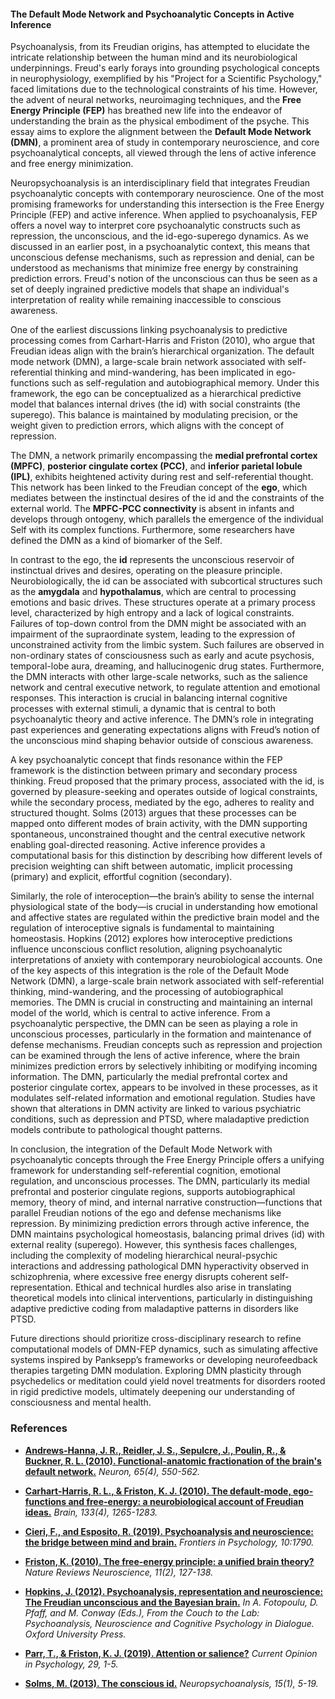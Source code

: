#### The Default Mode Network and Psychoanalytic Concepts in Active Inference


Psychoanalysis, from its Freudian origins, has attempted to elucidate the intricate relationship between the human mind and its neurobiological underpinnings. Freud's early forays into grounding psychological concepts in neurophysiology, exemplified by his "Project for a Scientific Psychology," faced limitations due to the technological constraints of his time. However, the advent of neural networks, neuroimaging techniques, and the **Free Energy Principle (FEP)** has breathed new life into the endeavor of understanding the brain as the physical embodiment of the psyche. This essay aims to explore the alignment between the **Default Mode Network (DMN)**, a prominent area of study in contemporary neuroscience, and core psychoanalytical concepts, all viewed through the lens of active inference and free energy minimization.

Neuropsychoanalysis is an interdisciplinary field that integrates Freudian psychoanalytic concepts with contemporary neuroscience. One of the most promising frameworks for understanding this intersection is the Free Energy Principle (FEP) and active inference. When applied to psychoanalysis, FEP offers a novel way to interpret core psychoanalytic constructs such as repression, the unconscious, and the id-ego-superego dynamics. As we discussed in an earlier post, in a psychoanalytic context, this means that unconscious defense mechanisms, such as repression and denial, can be understood as mechanisms that minimize free energy by constraining prediction errors. Freud's notion of the unconscious can thus be seen as a set of deeply ingrained predictive models that shape an individual's interpretation of reality while remaining inaccessible to conscious awareness.

One of the earliest discussions linking psychoanalysis to predictive processing comes from Carhart-Harris and Friston (2010), who argue that Freudian ideas align with the brain’s hierarchical organization. The default mode network (DMN), a large-scale brain network associated with self-referential thinking and mind-wandering, has been implicated in ego-functions such as self-regulation and autobiographical memory. Under this framework, the ego can be conceptualized as a hierarchical predictive model that balances internal drives (the id) with social constraints (the superego). This balance is maintained by modulating precision, or the weight given to prediction errors, which aligns with the concept of repression. 


The DMN, a network primarily encompassing the **medial prefrontal cortex (MPFC)**, **posterior cingulate cortex (PCC)**, and **inferior parietal lobule (IPL)**, exhibits heightened activity during rest and self-referential thought. This network has been linked to the Freudian concept of the **ego**, which mediates between the instinctual desires of the id and the constraints of the external world. The **MPFC-PCC connectivity** is absent in infants and develops through ontogeny, which parallels the emergence of the individual Self with its complex functions. Furthermore, some researchers have defined the DMN as a kind of biomarker of the Self.

In contrast to the ego, the **id** represents the unconscious reservoir of instinctual drives and desires, operating on the pleasure principle. Neurobiologically, the id can be associated with subcortical structures such as the **amygdala** and **hypothalamus**, which are central to processing emotions and basic drives. These structures operate at a primary process level, characterized by high entropy and a lack of logical constraints. Failures of top-down control from the DMN might be associated with an impairment of the supraordinate system, leading to the expression of unconstrained activity from the limbic system. Such failures are observed in non-ordinary states of consciousness such as early and acute psychosis, temporal-lobe aura, dreaming, and hallucinogenic drug states. Furthermore, the DMN interacts with other large-scale networks, such as the salience network and central executive network, to regulate attention and emotional responses. This interaction is crucial in balancing internal cognitive processes with external stimuli, a dynamic that is central to both psychoanalytic theory and active inference. The DMN’s role in integrating past experiences and generating expectations aligns with Freud’s notion of the unconscious mind shaping behavior outside of conscious awareness.

A key psychoanalytic concept that finds resonance within the FEP framework is the distinction between primary and secondary process thinking. Freud proposed that the primary process, associated with the id, is governed by pleasure-seeking and operates outside of logical constraints, while the secondary process, mediated by the ego, adheres to reality and structured thought. Solms (2013) argues that these processes can be mapped onto different modes of brain activity, with the DMN supporting spontaneous, unconstrained thought and the central executive network enabling goal-directed reasoning. Active inference provides a computational basis for this distinction by describing how different levels of precision weighting can shift between automatic, implicit processing (primary) and explicit, effortful cognition (secondary).

Similarly, the role of interoception—the brain’s ability to sense the internal physiological state of the body—is crucial in understanding how emotional and affective states are regulated within the predictive brain model and the regulation of interoceptive signals is fundamental to maintaining homeostasis. Hopkins (2012) explores how interoceptive predictions influence unconscious conflict resolution, aligning psychoanalytic interpretations of anxiety with contemporary neurobiological accounts. One of the key aspects of this integration is the role of the Default Mode Network (DMN), a large-scale brain network associated with self-referential thinking, mind-wandering, and the processing of autobiographical memories. The DMN is crucial in constructing and maintaining an internal model of the world, which is central to active inference. From a psychoanalytic perspective, the DMN can be seen as playing a role in unconscious processes, particularly in the formation and maintenance of defense mechanisms. Freudian concepts such as repression and projection can be examined through the lens of active inference, where the brain minimizes prediction errors by selectively inhibiting or modifying incoming information. The DMN, particularly the medial prefrontal cortex and posterior cingulate cortex, appears to be involved in these processes, as it modulates self-related information and emotional regulation. Studies have shown that alterations in DMN activity are linked to various psychiatric conditions, such as depression and PTSD, where maladaptive prediction models contribute to pathological thought patterns.

In conclusion, the integration of the Default Mode Network with psychoanalytic concepts through the Free Energy Principle offers a unifying framework for understanding self-referential cognition, emotional regulation, and unconscious processes. The DMN, particularly its medial prefrontal and posterior cingulate regions, supports autobiographical memory, theory of mind, and internal narrative construction—functions that parallel Freudian notions of the ego and defense mechanisms like repression. By minimizing prediction errors through active inference, the DMN maintains psychological homeostasis, balancing primal drives (id) with external reality (superego). However, this synthesis faces challenges, including the complexity of modeling hierarchical neural-psychic interactions and addressing pathological DMN hyperactivity observed in schizophrenia, where excessive free energy disrupts coherent self-representation. Ethical and technical hurdles also arise in translating theoretical models into clinical interventions, particularly in distinguishing adaptive predictive coding from maladaptive patterns in disorders like PTSD.  

Future directions should prioritize cross-disciplinary research to refine computational models of DMN-FEP dynamics, such as simulating affective systems inspired by Panksepp’s frameworks or developing neurofeedback therapies targeting DMN modulation. Exploring DMN plasticity through psychedelics or meditation could yield novel treatments for disorders rooted in rigid predictive models, ultimately deepening our understanding of consciousness and mental health.


### References

- **[Andrews-Hanna, J. R., Reidler, J. S., Sepulcre, J., Poulin, R., & Buckner, R. L. (2010). Functional-anatomic fractionation of the brain's default network.](https://doi.org/10.1016/j.neuron.2010.02.005)** *Neuron, 65(4), 550-562.*

- **[Carhart-Harris, R. L., & Friston, K. J. (2010). The default-mode, ego-functions and free-energy: a neurobiological account of Freudian ideas.](https://doi.org/10.1093/brain/awq010)** *Brain, 133(4), 1265-1283.*

- **[Cieri, F., and Esposito, R. (2019). Psychoanalysis and neuroscience: the bridge between mind and brain.](https://doi.org/10.3389/fpsyg.2019.01790)** *Frontiers in Psychology, 10:1790.*

- **[Friston, K. (2010). The free-energy principle: a unified brain theory?](https://doi.org/10.1038/nrn2787)** *Nature Reviews Neuroscience, 11(2), 127-138.*

- **[Hopkins, J. (2012). Psychoanalysis, representation and neuroscience: The Freudian unconscious and the Bayesian brain.](https://global.oup.com/academic/product/from-the-couch-to-the-lab-9780199600434)** *In A. Fotopoulu, D. Pfaff, and M. Conway (Eds.), From the Couch to the Lab: Psychoanalysis, Neuroscience and Cognitive Psychology in Dialogue. Oxford University Press.*

- **[Parr, T., & Friston, K. J. (2019). Attention or salience?](https://doi.org/10.1016/j.copsyc.2018.10.006)** *Current Opinion in Psychology, 29, 1-5.*

- **[Solms, M. (2013). The conscious id.](https://doi.org/10.1080/15294145.2013.10773711)** *Neuropsychoanalysis, 15(1), 5-19.*
